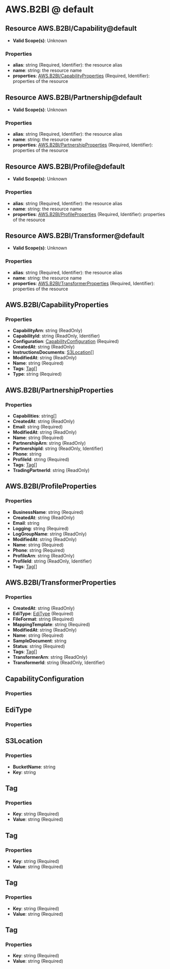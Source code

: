 # AWS.B2BI @ default

## Resource AWS.B2BI/Capability@default
* **Valid Scope(s)**: Unknown
### Properties
* **alias**: string (Required, Identifier): the resource alias
* **name**: string: the resource name
* **properties**: [AWS.B2BI/CapabilityProperties](#awsb2bicapabilityproperties) (Required, Identifier): properties of the resource

## Resource AWS.B2BI/Partnership@default
* **Valid Scope(s)**: Unknown
### Properties
* **alias**: string (Required, Identifier): the resource alias
* **name**: string: the resource name
* **properties**: [AWS.B2BI/PartnershipProperties](#awsb2bipartnershipproperties) (Required, Identifier): properties of the resource

## Resource AWS.B2BI/Profile@default
* **Valid Scope(s)**: Unknown
### Properties
* **alias**: string (Required, Identifier): the resource alias
* **name**: string: the resource name
* **properties**: [AWS.B2BI/ProfileProperties](#awsb2biprofileproperties) (Required, Identifier): properties of the resource

## Resource AWS.B2BI/Transformer@default
* **Valid Scope(s)**: Unknown
### Properties
* **alias**: string (Required, Identifier): the resource alias
* **name**: string: the resource name
* **properties**: [AWS.B2BI/TransformerProperties](#awsb2bitransformerproperties) (Required, Identifier): properties of the resource

## AWS.B2BI/CapabilityProperties
### Properties
* **CapabilityArn**: string (ReadOnly)
* **CapabilityId**: string (ReadOnly, Identifier)
* **Configuration**: [CapabilityConfiguration](#capabilityconfiguration) (Required)
* **CreatedAt**: string (ReadOnly)
* **InstructionsDocuments**: [S3Location](#s3location)[]
* **ModifiedAt**: string (ReadOnly)
* **Name**: string (Required)
* **Tags**: [Tag](#tag)[]
* **Type**: string (Required)

## AWS.B2BI/PartnershipProperties
### Properties
* **Capabilities**: string[]
* **CreatedAt**: string (ReadOnly)
* **Email**: string (Required)
* **ModifiedAt**: string (ReadOnly)
* **Name**: string (Required)
* **PartnershipArn**: string (ReadOnly)
* **PartnershipId**: string (ReadOnly, Identifier)
* **Phone**: string
* **ProfileId**: string (Required)
* **Tags**: [Tag](#tag)[]
* **TradingPartnerId**: string (ReadOnly)

## AWS.B2BI/ProfileProperties
### Properties
* **BusinessName**: string (Required)
* **CreatedAt**: string (ReadOnly)
* **Email**: string
* **Logging**: string (Required)
* **LogGroupName**: string (ReadOnly)
* **ModifiedAt**: string (ReadOnly)
* **Name**: string (Required)
* **Phone**: string (Required)
* **ProfileArn**: string (ReadOnly)
* **ProfileId**: string (ReadOnly, Identifier)
* **Tags**: [Tag](#tag)[]

## AWS.B2BI/TransformerProperties
### Properties
* **CreatedAt**: string (ReadOnly)
* **EdiType**: [EdiType](#editype) (Required)
* **FileFormat**: string (Required)
* **MappingTemplate**: string (Required)
* **ModifiedAt**: string (ReadOnly)
* **Name**: string (Required)
* **SampleDocument**: string
* **Status**: string (Required)
* **Tags**: [Tag](#tag)[]
* **TransformerArn**: string (ReadOnly)
* **TransformerId**: string (ReadOnly, Identifier)

## CapabilityConfiguration
### Properties

## EdiType
### Properties

## S3Location
### Properties
* **BucketName**: string
* **Key**: string

## Tag
### Properties
* **Key**: string (Required)
* **Value**: string (Required)

## Tag
### Properties
* **Key**: string (Required)
* **Value**: string (Required)

## Tag
### Properties
* **Key**: string (Required)
* **Value**: string (Required)

## Tag
### Properties
* **Key**: string (Required)
* **Value**: string (Required)

